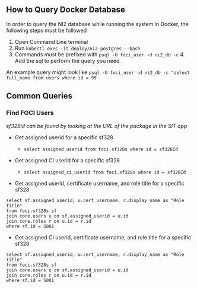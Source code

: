 ## How to Query Docker Database

In order to query the NI2 database while running the system in Docker, the following steps must be followed
1. Open Command Line terminal
2. Run ```kubectl exec -it deploy/ni2-postgres --bash```
3. Commands must be prefixed with ```psql -U foci_user -d ni2_db -c```
   4. Add the sql to perform the query you need

An example query might look like ```psql -U foci_user -d ni2_db -c "select full_name from users where id = 99```

## Common Queries

### Find FOCI Users
*sf328id can be found by looking at the URL of the package in the SIT app*

- Get assigned userid for a specific sf328 
   - `select assigned_userid from foci.sf328s where id = sf328Id`

- Get assigned CI userid for a specific sf328
  - `select assigned_ci_userid from foci.sf328s where id = sf328Id`

- Get assigned userid, certificate username, and role title for a specific sf328
```
select sf.assigned_userid, u.cert_username, r.display_name as "Role Title"
from foci.sf328s sf
join core.users u on sf.assigned_userid = u.id
join core.roles r on u.id = r.id
where sf.id = 5001
```

- Get assigned CI userid, certificate username, and role title for a specific sf328
```
select sf.assigned_userid, u.cert_username, r.display_name as "Role Title"
from foci.sf328s sf
join core.users u on sf.assigned_userid = u.id
join core.roles r on u.id = r.id
where sf.id = 5001
```


